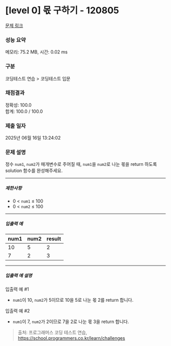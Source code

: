 # [level 0] 몫 구하기 - 120805 

[문제 링크](https://school.programmers.co.kr/learn/courses/30/lessons/120805?language=java) 

### 성능 요약

메모리: 75.2 MB, 시간: 0.02 ms

### 구분

코딩테스트 연습 > 코딩테스트 입문

### 채점결과

정확성: 100.0<br/>합계: 100.0 / 100.0

### 제출 일자

2025년 06월 16일 13:24:02

### 문제 설명

<p>정수 <code>num1</code>, <code>num2</code>가 매개변수로 주어질 때,&nbsp;<code>num1</code>을 <code>num2</code>로 나눈 몫을 return 하도록 solution 함수를 완성해주세요.</p>

<hr>

<h5>제한사항</h5>

<ul>
<li>0 &lt; <code>num1</code> ≤ 100</li>
<li>0 &lt; <code>num2</code> ≤ 100</li>
</ul>

<hr>

<h5>입출력 예</h5>
<table class="table">
        <thead><tr>
<th>num1</th>
<th>num2</th>
<th>result</th>
</tr>
</thead>
        <tbody><tr>
<td>10</td>
<td>5</td>
<td>2</td>
</tr>
<tr>
<td>7</td>
<td>2</td>
<td>3</td>
</tr>
</tbody>
      </table>
<hr>

<h5>입출력 예 설명</h5>

<p>입출력 예 #1</p>

<ul>
<li><code>num1</code>이 10, <code>num2</code>가 5이므로 10을 5로 나눈 몫 2를 return 합니다.</li>
</ul>

<p>입출력 예 #2</p>

<ul>
<li><code>num1</code>이 7, <code>num2</code>가 2이므로 7을 2로 나눈 몫 3을 return 합니다.</li>
</ul>


> 출처: 프로그래머스 코딩 테스트 연습, https://school.programmers.co.kr/learn/challenges
